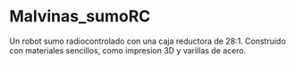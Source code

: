 # Malvinas_sumoRC
Un robot sumo radiocontrolado con una caja reductora de 28:1. Construido con materiales sencillos, como impresion 3D y varillas de acero.

